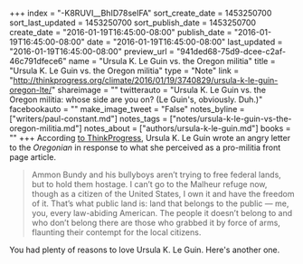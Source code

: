+++
index = "-K8RUVI__BhID78seIFA"
sort_create_date = 1453250700
sort_last_updated = 1453250700
sort_publish_date = 1453250700
create_date = "2016-01-19T16:45:00-08:00"
publish_date = "2016-01-19T16:45:00-08:00"
date = "2016-01-19T16:45:00-08:00"
last_updated = "2016-01-19T16:45:00-08:00"
preview_url = "941ded68-75d9-dcee-c2af-46c791dfece6"
name = "Ursula K. Le Guin vs. the Oregon militia"
title = "Ursula K. Le Guin vs. the Oregon militia"
type = "Note"
link = "http://thinkprogress.org/climate/2016/01/19/3740829/ursula-k-le-guin-oregon-lte/"
shareimage = ""
twitterauto = "Ursula K. Le Guin vs. the Oregon militia: whose side are you on? (Le Guin's, obviously. Duh.)"
facebookauto = ""
make_image_tweet = "False"
notes_byline = ["writers/paul-constant.md"]
notes_tags = ["notes/ursula-k-le-guin-vs-the-oregon-militia.md"]
notes_about = ["authors/ursula-k-le-guin.md"]
books = ""
+++
According [to ThinkProgress](http://thinkprogress.org/climate/2016/01/19/3740829/ursula-k-le-guin-oregon-lte/), Ursula K. Le Guin wrote an angry letter to the *Oregonian* in response to what she perceived as a pro-militia front page article. 

<blockquote>Ammon Bundy and his bullyboys aren’t trying to free federal lands, but to hold them hostage. I can’t go to the Malheur refuge now, though as a citizen of the United States, I own it and have the freedom of it. That’s what public land is: land that belongs to the public — me, you, every law-abiding American. The people it doesn’t belong to and who don’t belong there are those who grabbed it by force of arms, flaunting their contempt for the local citizens.</blockquote>

You had plenty of reasons to love Ursula K. Le Guin. Here's another one.